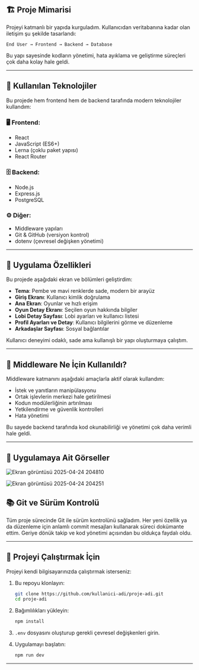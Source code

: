 ## 🏗️ Proje Mimarisi

Projeyi katmanlı bir yapıda kurguladım. Kullanıcıdan veritabanına kadar olan iletişim şu şekilde tasarlandı:

```
End User → Frontend → Backend → Database
```

Bu yapı sayesinde kodların yönetimi, hata ayıklama ve geliştirme süreçleri çok daha kolay hale geldi.

---
## 🧰 Kullanılan Teknolojiler

Bu projede hem frontend hem de backend tarafında modern teknolojiler kullandım:

### 🖥️ Frontend:
- React
- JavaScript (ES6+)
- Lerna (çoklu paket yapısı)
- React Router

### 🗄️ Backend:
- Node.js
- Express.js
- PostgreSQL

### ⚙️ Diğer:
- Middleware yapıları
- Git & GitHub (versiyon kontrol)
- dotenv (çevresel değişken yönetimi)

---

## 🎨 Uygulama Özellikleri

Bu projede aşağıdaki ekran ve bölümleri geliştirdim:

- **Tema**: Pembe ve mavi renklerde sade, modern bir arayüz
- **Giriş Ekranı**: Kullanıcı kimlik doğrulama
- **Ana Ekran**: Oyunlar ve hızlı erişim
- **Oyun Detay Ekranı**: Seçilen oyun hakkında bilgiler
- **Lobi Detay Sayfası**: Lobi ayarları ve kullanıcı listesi
- **Profil Ayarları ve Detay**: Kullanıcı bilgilerini görme ve düzenleme
- **Arkadaşlar Sayfası**: Sosyal bağlantılar

Kullanıcı deneyimi odaklı, sade ama kullanışlı bir yapı oluşturmaya çalıştım.

---

## 🧩 Middleware Ne İçin Kullanıldı?

Middleware katmanını aşağıdaki amaçlarla aktif olarak kullandım:

- İstek ve yanıtların manipülasyonu
- Ortak işlevlerin merkezi hale getirilmesi
- Kodun modülerliğinin artırılması
- Yetkilendirme ve güvenlik kontrolleri
- Hata yönetimi

Bu sayede backend tarafında kod okunabilirliği ve yönetimi çok daha verimli hale geldi.

---
##  🎨 Uygulamaya Ait Görseller

![Ekran görüntüsü 2025-04-24 204810](https://github.com/user-attachments/assets/c96bb365-b102-4b54-bd04-1fa02a3e92b4)

![Ekran görüntüsü 2025-04-24 204251](https://github.com/user-attachments/assets/a2b85058-c518-4ddd-b7b6-5ebe475695c4)

## 📚 Git ve Sürüm Kontrolü

Tüm proje sürecinde Git ile sürüm kontrolünü sağladım. Her yeni özellik ya da düzenleme için anlamlı commit mesajları kullanarak süreci dokümante ettim. Geriye dönük takip ve kod yönetimi açısından bu oldukça faydalı oldu.

---

## 🚀 Projeyi Çalıştırmak İçin

Projeyi kendi bilgisayarınızda çalıştırmak isterseniz:

1. Bu repoyu klonlayın:
   ```bash
   git clone https://github.com/kullanici-adi/proje-adi.git
   cd proje-adi
   ```

2. Bağımlılıkları yükleyin:
   ```bash
   npm install
   ```

3. `.env` dosyasını oluşturup gerekli çevresel değişkenleri girin.

4. Uygulamayı başlatın:
   ```bash
   npm run dev
   ```

---

